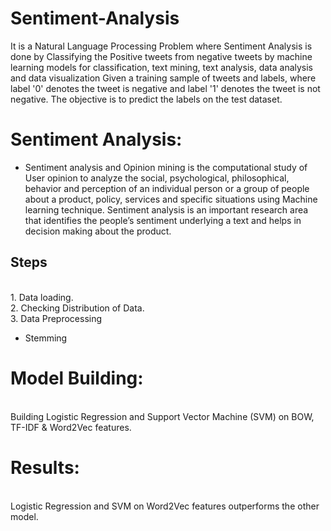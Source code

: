 # Sentiment-Analysis
It is a Natural Language Processing Problem where Sentiment Analysis is done by Classifying the Positive tweets from negative tweets by machine learning models for classification, text mining, text analysis, data analysis and data visualization  Given a training sample of tweets and labels, where label '0' denotes the tweet is negative and label '1' denotes the tweet is not negative. The objective is to predict the labels on the test dataset.   




# Sentiment Analysis:

* Sentiment analysis and Opinion mining is the computational study of User opinion to analyze the social, psychological, philosophical, behavior and perception of an individual person or a group of people about a product, policy, services and specific situations using Machine learning technique. Sentiment analysis is an important research area that identifies the people’s sentiment underlying a text and helps in decision making about the product.


<h2> Steps </h2>
<br>1. Data loading.
<br>2. Checking Distribution of Data.
<br>3. Data Preprocessing


* Stemming


# Model Building:
<br> Building Logistic Regression and Support Vector Machine (SVM) on BOW, TF-IDF & Word2Vec features.

# Results:
<br> Logistic Regression and SVM on Word2Vec features outperforms the other model.




